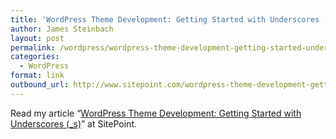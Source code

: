 ```yaml
---
title: 'WordPress Theme Development: Getting Started with Underscores (_s)'
author: James Steinbach
layout: post
permalink: /wordpress/wordpress-theme-development-getting-started-underscores-_s/
categories:
  - WordPress
format: link
outbound_url: http://www.sitepoint.com/wordpress-theme-development-getting-started-with-underscores/
---
```

Read my article &#8220;<a title="WordPress Theme Development: Getting Started with Underscores (_s)" href="http://www.sitepoint.com/wordpress-theme-development-getting-started-with-underscores/" target="_blank">WordPress Theme Development: Getting Started with Underscores (_s)</a>&#8221; at SitePoint.
